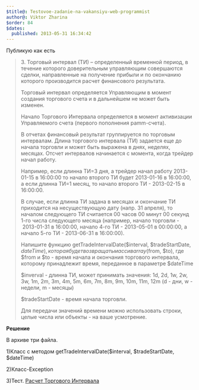 ```yaml
---
$title@: Testovoe-zadanie-na-vakansiyu-web-programmist
author@: Viktor Zharina
$order: 84
$dates:
  published: 2013-05-31 16:34:42
---
```

Публикую как есть

<blockquote>3. Торговый интервал (ТИ) – определенный временной период, в течение которого доверительным управляющим совершаются сделки, направленные на получение прибыли и по окончанию которого производится расчет финансового результата.



Торговый интервал определяется Управляющим в момент создания торгового счета и в дальнейшем не может быть изменен. 

Начало Торгового Интервала определяется в момент активизации Управляемого счета (первого пополнения pamm-счета).



В отчетах финансовый результат группируется по торговым интервалам. Длина торгового интервала (ТИ) задается еще до начала торговли и может быть выражена в днях, неделях, месяцах. Отсчет интервалов начинается с момента, когда трейдер начал работу. 



Например, если длинна ТИ=3 дня, а трейдер начал работу  2013-01-15 в 16:00:00 то начало второго ТИ будет 2013-01-16 в 16:00:00, а если длинна ТИ=1 месяц, то начало второго ТИ - 2013-02-15 в 16:00:00. 



В случае, если длинна ТИ задана в месяцах и окончание ТИ приходится на несуществующую дату (напр. 31 апреля), то началом следующего ТИ считается 00 часов 00 минут 00 секунд 1-го числа следующего месяца (например, начало торговли -  2013-01-31 в 16:00:00, начало 4-го ТИ - 2013-05-01 в 00:00:00, а начало 5-го ТИ - 2013-06-31 в 16:00:00).



Напишите функцию getTradeIntervalDate($interval, $tradeStartDate, $dateTime), которая будет возвращать массив array($from, $to), где $from и $to - время начала и окончания торгового интервала, которому принадлежит время, переданное в параметре $dateTime



$inverval - длинна ТИ, может принимать значения: 1d, 2d, 1w, 2w, 3w, 1m, 2m, 3m, 4m, 5m, 6m, 7m, 8m, 9m, 10m, 11m, 12m (d - дни, w - недели, m - месяцы)

$tradeStartDate - время начала торговли.



Для передачи значений времени можно использовать строки, целые числа или объекты - на ваше усмотрение. </blockquote>



<strong>Решение</strong>

В архиве три файла. 

1)Класс с методом getTradeIntervalDate($interval, $tradeStartDate, $dateTime)

2)Класс-Exception 

3)Тест. <a href="http://viktor.zharina.info/wp-content/uploads/2013/05/РасчетТорговогоИнтервала.zip">Расчет Торгового Интервала</a>